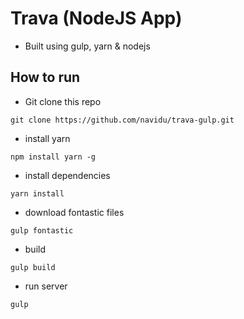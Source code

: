 # Trava (NodeJS App)
- Built using gulp, yarn & nodejs

## How to run
- Git clone this repo
```shell
git clone https://github.com/navidu/trava-gulp.git
```
- install yarn
```shell
npm install yarn -g
```
- install dependencies
```shell
yarn install
```
- download fontastic files
```shell
gulp fontastic
```
- build
```shell
gulp build
```
- run server
```shell
gulp
```
